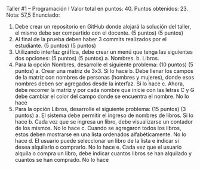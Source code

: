 Taller #1 – Programación I
Valor total en puntos: 40. Puntos obtenidos: 23. Nota: 57,5
Enunciado:
1.	Debe crear un repositorio en GitHub donde alojará la solución del taller, el mismo debe ser compartido con el docente. (5 puntos) (5 puntos)
2.	Al final de la prueba deben haber 3 commits realizados por el estudiante. (5 puntos) (5 puntos)
3.	Utilizando interfaz gráfica, debe crear un menú que tenga las siguientes dos opciones: (5 puntos) (5 puntos)
a.	Nombres.
b.	Libros.
4.	Para la opción Nombres, desarrolle el siguiente problema: (10 puntos) (5 puntos)
a.	Crear una matriz de 3x3.  Si lo hace
b.	Debe llenar los campos de la matriz con nombres de personas (hombres y mujeres), donde esos nombres deben ser agregados desde la interfaz. Si lo hace
c.	Ahora, debe recorrer la matriz y por cada nombre que inicie con las letras C y G debe cambiar el color del campo donde se encuentra el nombre. No lo hace
5.	Para la opción Libros, desarrolle el siguiente problema: (15 puntos) (3 puntos)
a.	El sistema debe permitir el ingreso de nombres de libros. Si lo hace
b.	Cada vez que se ingresa un libro, debe visualizarse un contador de los mismos. No lo hace
c.	Cuando se agregaron todos los libros, estos deben mostrarse en una lista ordenados alfabéticamente. No lo hace
d.	El usuario puede seleccionar un libro de la lista e indicar si desea alquilarlo o comprarlo. No lo hace
e.	Cada vez que el usuario alquila o compra un libro, debe indicar cuantos libros se han alquilado y cuantos se han comprado. No lo hace
